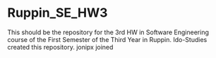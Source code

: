 # Ruppin_SE_HW3
This should be the repository for the 3rd HW in Software Engineering course of the First Semester of the Third Year in Ruppin.
Ido-Studies created this repository.
jonipx joined
